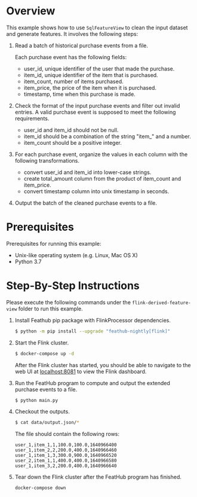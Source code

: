 # Overview

This example shows how to use `SqlFeatureView` to clean the input dataset and
generate features. It involves the following steps:

1. Read a batch of historical purchase events from a file.

   Each purchase event has the following fields:
   - user_id, unique identifier of the user that made the purchase.
   - item_id, unique identifier of the item that is purchased.
   - item_count, number of items purchased.
   - item_price, the price of the item when it is purchased.
   - timestamp, time when this purchase is made.

3. Check the format of the input purchase events and filter out invalid entries.
   A valid purchase event is supposed to meet the following requirements.

   - user_id and item_id should not be null.
   - item_id should be a combination of the string "item_" and a number.
   - item_count should be a positive integer.

3. For each purchase event, organize the values in each column with the
   following transformations.

   - convert user_id and item_id into lower-case strings.
   - create total_amount column from the product of item_count and item_price.
   - convert timestamp column into unix timestamp in seconds.

4. Output the batch of the cleaned purchase events to a file.


# Prerequisites

Prerequisites for running this example:
- Unix-like operating system (e.g. Linux, Mac OS X)
- Python 3.7

# Step-By-Step Instructions

Please execute the following commands under the `flink-derived-feature-view`
folder to run this example.

1. Install Feathub pip package with FlinkProcessor dependencies.

   ```bash
   $ python -m pip install --upgrade "feathub-nightly[flink]"
   ```

2. Start the Flink cluster.

   ```bash
   $ docker-compose up -d
   ```

   After the Flink cluster has started, you should be able to navigate to the
   web UI at [localhost:8081](http://localhost:8081) to view the Flink
   dashboard.

3. Run the FeatHub program to compute and output the extended purchase events to
   a file.

   ```bash
   $ python main.py
   ```

4. Checkout the outputs.

   ```bash
   $ cat data/output.json/*
   ```

   The file should contain the following rows:

   ```
   user_1,item_1,1,100.0,100.0,1640966400
   user_1,item_2,2,200.0,400.0,1640966460
   user_1,item_1,3,300.0,900.0,1640966520
   user_2,item_1,1,400.0,400.0,1640966580
   user_1,item_3,2,200.0,400.0,1640966640
   ```

5. Tear down the Flink cluster after the FeatHub program has finished.

   ```bash
   docker-compose down
   ```
